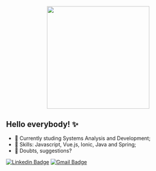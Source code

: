 <h1 align="center" >
<img src="https://imgur.com/mNgtg6y.png" height="280" width="280">
</h1>

## Hello everybody! ✨

- 🌱 Currently studing Systems Analysis and Development;
- 🚀 Skills: Javascript, Vue.js, Ionic, Java and Spring;
- 🤔 Doubts, suggestions? <BR>

 [![Linkedin Badge](https://img.shields.io/badge/-Linkedin-blue?style=flat-square&logo=Linkedin&logoColor=white&link=https://www.linkedin.com/in/leiteav/)](https://www.linkedin.com/in/leitev/) 
[![Gmail Badge](https://img.shields.io/badge/-arileitte@gmail.com-c14438?style=flat-square&logo=Gmail&logoColor=white&link=mailto:arileitte@gmail.com)](mailto:arileitte@gmail.com)
<br>
<br>
<br>
<a href="https://assets-ouch.icons8.com/free-download/85/72a8f5df-985d-4f5b-b7fd-d586f20e9757.png?filename=marginalia-web-programer.png" target="_blank"></a>
